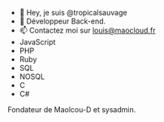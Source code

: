 - 👋 Hey, je suis @tropicalsauvage
- 👀 Développeur Back-end.
- 📫 Contactez moi sur louis@maocloud.fr
-  JavaScript
-  PHP
-  Ruby
-  SQL
-  NOSQL
-  C
-  C#

Fondateur de Maolcou-D et sysadmin.

<!---
tropicalsauvage/tropicalsauvage is a ✨ special ✨ repository because its `README.md` (this file) appears on your GitHub profile.
You can click the Preview link to take a look at your changes.
--->
